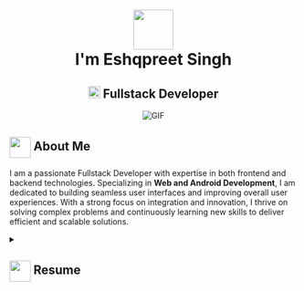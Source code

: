<h1 align="center">
  <img src="https://media1.giphy.com/media/v1.Y2lkPTc5MGI3NjExMXE2Ymp2NDdvejg1d3NnYmU4MHBqajVmbWNqMWc5MWx1dWp2dTQxcCZlcD12MV9pbnRlcm5hbF9naWZfYnlfaWQmY3Q9Zw/MPxg9U887PS0B8XT4J/giphy.webp" width="70px"/><br>
  I'm Eshqpreet Singh
</h1>
<h2 align="center">
  <img src="https://komarev.com/ghpvc/?username=Eshqpreet&color=green" alt="Profile Views" style="height:21px;">
  Fullstack Developer
</h2>
<div align="center">
 <img alt="GIF" src="https://media3.giphy.com/media/v1.Y2lkPTc5MGI3NjExNDU2cTRqdGk4YWJxdjA2N3p4bDg3d3I1ZHRwc2dyaGt1dmlxYWZ0biZlcD12MV9pbnRlcm5hbF9naWZfYnlfaWQmY3Q9Zw/GRSnxyhJnPsaQy9YLn/giphy.webp" />
</div>

## <img align ='center' src="https://i.giphy.com/media/v1.Y2lkPTc5MGI3NjExdjh2dDM4bDhyYzM5NmppaHJ6dG56Mmh3bTkyanFkdWRvZ3R1cGoycSZlcD12MV9pbnRlcm5hbF9naWZfYnlfaWQmY3Q9ZQ/LOnt6uqjD9OexmQJRB/giphy.gif" width="37" /> About Me

I am a passionate Fullstack Developer with expertise in both frontend and backend technologies. Specializing in **Web and Android Development**, I am dedicated to building seamless user interfaces and improving overall user experiences. With a strong focus on integration and innovation, I thrive on solving complex problems and continuously learning new skills to deliver efficient and scalable solutions.

<details>
 <summary>
    <h2> 
      <img align="center" src="https://media0.giphy.com/media/v1.Y2lkPTc5MGI3NjExaW9taTEydnMwNXh5enpseXMzeHpib2o4M2hncDc5amZ4aWtzb2JtaSZlcD12MV9pbnRlcm5hbF9naWZfYnlfaWQmY3Q9Zw/LaVp0AyqR5bGsC5Cbm/giphy.webp" width="37" /> 
    Resume
    </h2>
</summary>

 <details>
  <summary><h4> <img align="center" src="https://media1.giphy.com/media/v1.Y2lkPTc5MGI3NjExOTRmZTFoeDEybGZrMjBxOXA5Znd6ZWdhZ21nYjhrdjF1dzgxdGFzNiZlcD12MV9pbnRlcm5hbF9naWZfYnlfaWQmY3Q9Zw/IPbS5R4fSUl5S/200.webp" width="29"/> Academics</h4></summary>
  <span><img src="https://img.shields.io/badge/BTECH-IIT Ropar-1877F2?style=for-the-badge"></span>
 </details>

<details>
  <summary>
    <h4>
    <img align="center" src="https://media4.giphy.com/media/v1.Y2lkPTc5MGI3NjExejJoeW52bDM4Nndyc293ZXMzbG8yMmRpNmp3czlwN2NocDBpenZzaCZlcD12MV9pbnRlcm5hbF9naWZfYnlfaWQmY3Q9Zw/qgQUggAC3Pfv687qPC/giphy.webp" width="29" style="margin-right: 10px;"/> Experience</h4>
  </summary>
  
  <br>
  
  <p><strong>Fullstack Developer</strong> at AddPinch | 6 Months</p>
  <ul>
    <li>Developed new features for both web and mobile applications.</li>
    <li>Integrated payment gateways such as Stripe and Razorpay.</li>
    <li>Improved user interfaces and implemented GraphQL queries and mutations.</li>
  </ul>

  <p><strong>Fullstack Web Developer</strong> at BharatLinkr | 4 Months</p>
  <ul>
    <li>Enhanced UI/UX to improve user interaction and engagement.</li>
    <li>Integrated APIs for seamless communication between frontend and backend.</li>
    <li>Implemented new functionalities to optimize web performance.</li>
  </ul>

  <p><strong>Frontend Web Developer</strong> at Multani Ventures Pvt Ltd. | 6 Months</p>
  <ul>
    <li>Designed and improved user interfaces for a better user experience.</li>
    <li>Developed new functionalities to increase overall application efficiency.</li>
  </ul>

</details>

<details>
  <summary><h4> <img align="center" src="https://user-images.githubusercontent.com/74038190/216122041-518ac897-8d92-4c6b-9b3f-ca01dcaf38ee.png" width="29"/> Coding Handles</h4></summary>
  [![LeetCode](https://img.shields.io/badge/LeetCode-000000?style=for-the-badge&logo=LeetCode&logoColor=#d16c06)](https://www.leetcode.com/u/singheshqpreet/)
  [![Codeforces](https://img.shields.io/badge/Codeforces-445f9d?style=for-the-badge&logo=Codeforces&logoColor=white)](https://codeforces.com/profile/Eshqpreet_Singh)
  [![CodeChef](https://img.shields.io/badge/GeeksforGeeks-gray?style=for-the-badge&logo=CodeChef&logoColor=35914c)](https://www.codechef.com/users/eshqpreet)
</details>

<details>
  <summary><h4> <img align="center" src="https://github.com/[YourUsername]/[YourUsername]/blob/main/icons/techstack.gif" width="29"/> Tech Stack</h4></summary>
  ![C++](https://img.shields.io/badge/c++-%2300599C.svg?style=for-the-badge&logo=c%2B%2B&logoColor=white)  
  ![JavaScript](https://img.shields.io/badge/javascript-%23323330.svg?style=for-the-badge&logo=javascript&logoColor=%23F7DF1E) 
  ![React](https://img.shields.io/badge/react-%2320232a.svg?style=for-the-badge&logo=react&logoColor=%2361DAFB) 
</details>


</details>

